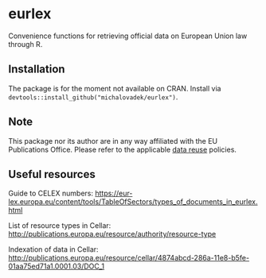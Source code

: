 # eurlex
Convenience functions for retrieving official data on European Union law through R.

## Installation
The package is for the moment not available on CRAN. Install via `devtools::install_github("michalovadek/eurlex")`.

## Note
This package nor its author are in any way affiliated with the EU Publications Office. Please refer to the applicable [data reuse](https://eur-lex.europa.eu/content/welcome/data-reuse.html) policies.

## Useful resources
Guide to CELEX numbers: https://eur-lex.europa.eu/content/tools/TableOfSectors/types_of_documents_in_eurlex.html

List of resource types in Cellar: http://publications.europa.eu/resource/authority/resource-type

Indexation of data in Cellar: http://publications.europa.eu/resource/cellar/4874abcd-286a-11e8-b5fe-01aa75ed71a1.0001.03/DOC_1

